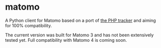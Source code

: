 # matomo
A Python client for Matomo based on a port of [the PHP tracker](https://github.com/matomo-org/matomo-php-tracker) and aiming for 100% compatibility.

The current version was built for Matomo 3 and has not been extensively tested yet. Full compatibility with Matomo 4 is coming soon.
